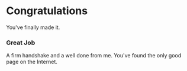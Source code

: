 # Congratulations
You've finally made it. 


### Great Job 

A firm handshake and a well done from me. You've found the only good page on the Internet.


